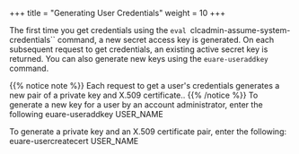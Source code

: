 +++
title = "Generating User Credentials"
weight = 10
+++

The first time you get credentials using the `eval `clcadmin-assume-system-credentials`` command, a new secret access key is generated. On each subsequent request to get credentials, an existing active secret key is returned. You can also generate new keys using the `euare-useraddkey` command. 


{{% notice note %}}
Each request to get a user's credentials generates a new pair of a private key and X.509 certificate.. 
{{% /notice %}}
To generate a new key for a user by an account administrator, enter the following 
    euare-useraddkey USER_NAME

To generate a private key and an X.509 certificate pair, enter the following: 
    euare-usercreatecert USER_NAME

